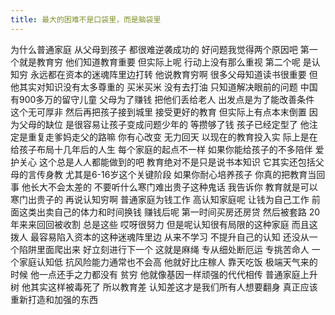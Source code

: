 ```yaml
---
title: 最大的困难不是口袋里，而是脑袋里
---
```

为什么普通家庭
从父母到孩子
都很难逆袭成功的
好问题我觉得两个原因吧
第一个就是教育穷
他们知道教育重要
但实际上呢
行动上没有那么重视
第二个呢
是认知穷
永远都在资本的迷魂阵里边打转
他说教育穷啊
很多父母知道读书很重要
但他其实对知识没有太多尊重的
买米买米
没有去打油
只知道解决眼前的问题
中国有900多万的留守儿童
父母为了赚钱
把他们丢给老人
出发点是为了能改善条件
这个无可厚非
然后再把孩子接到城里
接受更好的教育
但实际上有点本末倒置
因为父母的缺位
是很容易让孩子变成问题少年的
等攒够了钱
孩子已经定型了
他注定是重复走爹妈走父的路嘛
你有心改变
无力回天
以现在的教育投入实
际上是在给孩子布局十几年后的人生
每个家庭的起点不一样
如果你能给孩子的不多陪伴
爱护关心
这个总是人人都能做到的吧
教育绝对不是只是说书本知识
它其实还包括父母的言传身教
尤其是6-16岁这个关键阶段
如果你耐心培养孩子
你真的把教育当回事
他长大不会太差的
不要听什么寒门难出贵子这种鬼话
我告诉你
教育就是可以寒门出贵子的
再说认知穷啊
普通家庭为钱工作
高认知家庭呢
让钱为自己工作
前面这类出卖自己的体力和时间换钱
赚钱后呢
第一时间买房还房贷
然后被套路
20年来来回回被收割
总是这些
哎呀很努力
但是呢认知很有局限的这种家庭
而且这拨人
最容易陷入资本的这种迷魂阵里边
从来不学习
不提升自己的认知
还没从一个陷阱里面爬出来
好立刻进行下一个
这就是麻绳
专从细处断厄运
专挑苦命人
一个家庭认知低
抗风险能力通常也不会高
他就好比庄稼人
靠天吃饭
极端天气来的时候
他一点还手之力都没有
贫穷
他就像基因一样顽强的代代相传
普通家庭上升树
他其实这样被毒死了
所以教育差
认知差这才是我们所有人想要翻身
真正应该重新打造和加强的东西
